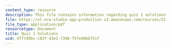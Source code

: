 ```yaml
---
content_type: resource
description: This file contains information regarding quiz 1 solutions.
file: https://ol-ocw-studio-app-production.s3.amazonaws.com/courses/22-01-introduction-to-nuclear-engineering-and-ionizing-radiation-fall-2016/dff749bcc83f43e17398f5fe4666751f_MIT22_01F16_Quiz1Sol.pdf
file_type: application/pdf
resourcetype: Document
title: Quiz 1 Solutions
uid: dff749bc-c83f-43e1-7398-f5fe4666751f
---
```

